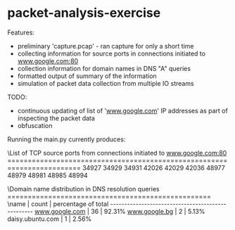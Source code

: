 # packet-analysis-exercise

Features:
- preliminary 'capture.pcap' - ran capture for only a short time
- collecting information for source ports in connections initiated to www.google.com:80
- collection information for domain names in DNS "A" queries
- formatted output of summary of the information
- simulation of packet data collection from multiple IO streams

TODO:
- continuous updating of list of 'www.google.com' IP addresses as part of inspecting the packet data
- obfuscation

Running the main.py currently produces:

\List of TCP source ports from connections initiated to www.google.com:80
\========================================================================
34927
34929
34931
42026
42029
42036
48977
48979
48981
48985
48994

\Domain name distribution in DNS resolution queries
\==================================================
\name                 | count | percentage of total
\--------------------------------------------------
www.google.com       | 36    | 92.31%
www.google.bg        | 2     | 5.13%
daisy.ubuntu.com     | 1     | 2.56%

